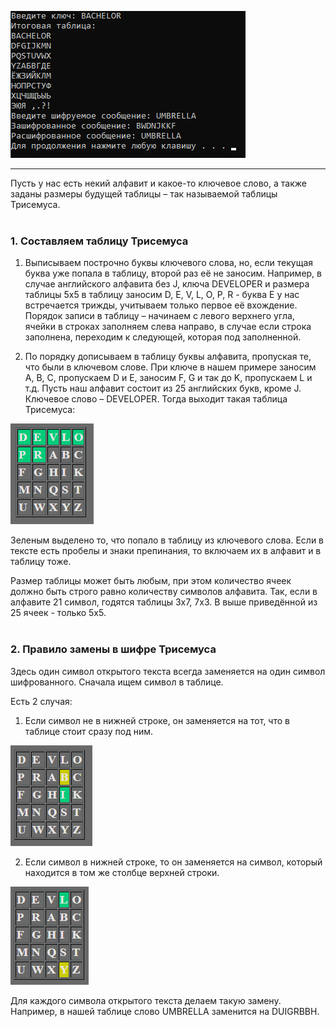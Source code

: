 ![](https://github.com/hexumee/BoITLabs/blob/main/screenshots/lab1.png?raw=true)

------------

Пусть у нас есть некий алфавит и какое-то ключевое слово, а также заданы размеры будущей таблицы – так называемой таблицы Трисемуса.
<br/><br/>
### 1. Составляем таблицу Трисемуса
1) Выписываем построчно буквы ключевого слова, но, если текущая буква уже попала в таблицу, второй раз её не заносим. Например, в случае английского алфавита без J, ключа DEVELOPER и размера таблицы 5x5 в таблицу заносим D, E, V, L, O, P, R - буква E у нас встречается трижды, учитываем только первое её вхождение.
Порядок записи в таблицу – начинаем с левого верхнего угла, ячейки в строках заполняем слева направо, в случае если строка заполнена, переходим к следующей, которая под заполненной.

2) По порядку дописываем в таблицу буквы алфавита, пропуская те, что были в ключевом слове. При ключе в нашем примере заносим A, B, C, пропускаем D и E, заносим F, G и так до K, пропускаем L и т.д.
Пусть наш алфавит состоит из 25 английских букв, кроме J.
Ключевое слово – DEVELOPER. Тогда выходит такая таблица Трисемуса:

![](https://github.com/hexumee/BoITLabs/blob/main/screenshots/lab1_pic1.png?raw=true)

Зеленым выделено то, что попало в таблицу из ключевого слова.
Если в тексте есть пробелы и знаки препинания, то включаем их в алфавит и в таблицу тоже.

Размер таблицы может быть любым, при этом количество ячеек должно быть строго равно количеству символов алфавита. Так, если в алфавите 21 символ, годятся таблицы 3x7, 7x3. В выше приведённой из 25 ячеек - только 5x5.
<br/><br/>
### 2. Правило замены в шифре Трисемуса
Здесь один символ открытого текста всегда заменяется на один символ шифрованного. Сначала ищем символ в таблице.

Есть 2 случая:
1. Если символ не в нижней строке, он заменяется на тот, что
в таблице стоит сразу под ним.

![](https://github.com/hexumee/BoITLabs/blob/main/screenshots/lab1_pic2.png?raw=true)

2. Если символ в нижней строке, то он заменяется на символ, который находится в том же столбце верхней строки.

![](https://github.com/hexumee/BoITLabs/blob/main/screenshots/lab1_pic3.png?raw=true)

Для каждого символа открытого текста делаем такую замену. Например,
в нашей таблице слово UMBRELLA заменится на DUIGRBBH.

